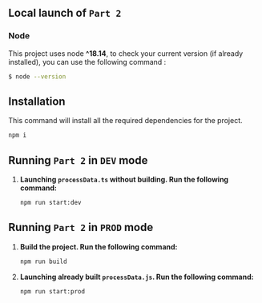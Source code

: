 ## Local launch of `Part 2`

### Node

This project uses node **^18.14**, to check your current version (if already installed), you can use the following command :

```bash
$ node --version
```


## Installation

This command will install all the required dependencies for the project.

```bash
npm i
```


## Running `Part 2` in `DEV` mode

1. **Launching `processData.ts` without building. Run the following command:**

   ```bash
   npm run start:dev
   ```

## Running `Part 2` in `PROD` mode


1. **Build the project. Run the following command:**

    ```bash
   npm run build
    ```

2. **Launching already built `processData.js`. Run the following command:**

    ```bash
    npm run start:prod
    ```